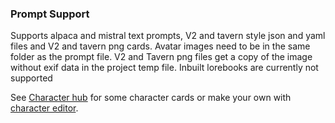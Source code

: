 ### Prompt Support
Supports alpaca and mistral text prompts, V2 and tavern style json and yaml files and V2 and tavern png cards. Avatar images need to be in the same folder as the prompt file. V2 and Tavern png files get a copy of the image without exif data in the project temp file. Inbuilt lorebooks are currently not supported

See [Character hub](https://www.characterhub.org/) for some character cards or make your own with [character editor](https://character-tools.srjuggernaut.dev/character-editor).<BR>
